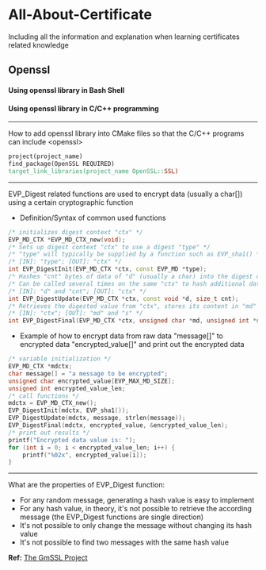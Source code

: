 # All-About-Certificate
Including all the information and explanation when learning certificates related knowledge

## Openssl

#### Using openssl library in Bash Shell

#### Using openssl library in C/C++ programming

---

How to add openssl library into CMake files so that the C/C++ programs can include \<openssl\>

```makefile
project(project_name)
find_package(OpenSSL REQUIRED)
target_link_libraries(project_name OpenSSL::SSL)
```

---

EVP_Digest related functions are used to encrypt data (usually a char[]) using a certain cryptographic function

* Definition/Syntax of common used functions
    
```cpp
/* initializes digest context "ctx" */
EVP_MD_CTX *EVP_MD_CTX_new(void);
/* Sets up digest context "ctx" to use a digest "type" */
/* "type" will typically be supplied by a function such as EVP_sha1() */
/* [IN]: "type"; [OUT]: "ctx" */
int EVP_DigestInit(EVP_MD_CTX *ctx, const EVP_MD *type);
/* Hashes "cnt" bytes of data of "d" (usually a char) into the digest context "ctx" */
/* Can be called several times on the same "ctx" to hash additional data */
/* [IN]: "d" and "cnt"; [OUT]: "ctx" */
int EVP_DigestUpdate(EVP_MD_CTX *ctx, const void *d, size_t cnt);
/* Retrieves the digested value from "ctx", stores its content in "md" and stores its length in "s" */
/* [IN]: "ctx"; [OUT]: "md" and "s" */
int EVP_DigestFinal(EVP_MD_CTX *ctx, unsigned char *md, unsigned int *s);
```

* Example of how to encrypt data from raw data "message[]" to encrypted data "encrypted_value[]" and print out the encrypted data

```cpp
/* variable initialization */
EVP_MD_CTX *mdctx;
char message[] = "a message to be encrypted";
unsigned char encrypted_value[EVP_MAX_MD_SIZE];
unsigned int encrypted_value_len;
/* call functions */
mdctx = EVP_MD_CTX_new();
EVP_DigestInit(mdctx, EVP_sha1());
EVP_DigestUpdate(mdctx, message, strlen(message));
EVP_DigestFinal(mdctx, encrypted_value, &encrypted_value_len);
/* print out results */
printf("Encrypted data value is: ");
for (int i = 0; i < encrypted_value_len; i++) {
    printf("%02x", encrypted_value[i]);
}
```
---
What are the properties of EVP_Digest function:

* For any random message, generating a hash value is easy to implement
* For any hash value, in theory, it's not possible to retrieve the according message (the EVP_Digest functions are single direction)
* It's not possible to only change the message without changing its hash value
* It's not possible to find two messages with the same hash value

**Ref:** [The GmSSL Project](http://gmssl.org/docs/evp-api.html)